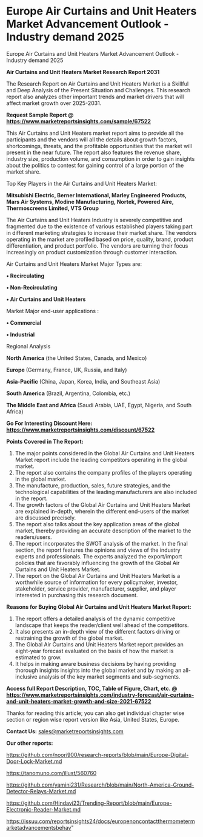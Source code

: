 # Europe Air Curtains and Unit Heaters Market Advancement Outlook - Industry demand 2025
Europe Air Curtains and Unit Heaters Market Advancement Outlook - Industry demand 2025

<strong>Air Curtains and Unit Heaters Market Research Report 2031</strong>

The Research Report on Air Curtains and Unit Heaters Market is a Skillful and Deep Analysis of the Present Situation and Challenges. This research report also analyzes other important trends and market drivers that will affect market growth over 2025-2031.

<strong>Request Sample Report @ <a href=https://www.marketreportsinsights.com/sample/67522>https://www.marketreportsinsights.com/sample/67522</a></strong>

This Air Curtains and Unit Heaters market report aims to provide all the participants and the vendors will all the details about growth factors, shortcomings, threats, and the profitable opportunities that the market will present in the near future. The report also features the revenue share, industry size, production volume, and consumption in order to gain insights about the politics to contest for gaining control of a large portion of the market share.

Top Key Players in the Air Curtains and Unit Heaters Market:

<strong>Mitsubishi Electric, Berner International, Marley Engineered Products, Mars Air Systems, Modine Manufacturing, Nortek, Powered Aire, Thermoscreens Limited, VTS Group</strong>

The Air Curtains and Unit Heaters Industry is severely competitive and fragmented due to the existence of various established players taking part in different marketing strategies to increase their market share. The vendors operating in the market are profiled based on price, quality, brand, product differentiation, and product portfolio. The vendors are turning their focus increasingly on product customization through customer interaction.

Air Curtains and Unit Heaters Market Major Types are:

<strong>• Recirculating

• Non-Recirculating

• Air Curtains and Unit Heaters</strong>

Market Major end-user applications :

<strong>• Commercial

• Industrial</strong>

Regional Analysis

</u><strong><b>North America</b></strong> (the United States, Canada, and Mexico)

<strong><b>Europe </b></strong>(Germany, France, UK, Russia, and Italy)

<strong><b>Asia-Pacific</b></strong> (China, Japan, Korea, India, and Southeast Asia)

<strong><b>South America</b></strong> (Brazil, Argentina, Colombia, etc.)

<strong><b>The Middle East and Africa</b></strong> (Saudi Arabia, UAE, Egypt, Nigeria, and South Africa)

<strong>Go For Interesting Discount Here: <a href=https://www.marketreportsinsights.com/discount/67522>https://www.marketreportsinsights.com/discount/67522</a></strong>

<strong>Points Covered in The Report:</strong>
<ol>
  <li>The major points considered in the Global Air Curtains and Unit Heaters Market report include the leading competitors operating in the global market.</li>
  <li>The report also contains the company profiles of the players operating in the global market.</li>
  <li>The manufacture, production, sales, future strategies, and the technological capabilities of the leading manufacturers are also included in the report.</li>
  <li>The growth factors of the Global Air Curtains and Unit Heaters Market are explained in-depth, wherein the different end-users of the market are discussed precisely.</li>
  <li>The report also talks about the key application areas of the global market, thereby providing an accurate description of the market to the readers/users.</li>
  <li>The report incorporates the SWOT analysis of the market. In the final section, the report features the opinions and views of the industry experts and professionals. The experts analyzed the export/import policies that are favorably influencing the growth of the Global Air Curtains and Unit Heaters Market.</li>
  <li>The report on the Global Air Curtains and Unit Heaters Market is a worthwhile source of information for every policymaker, investor, stakeholder, service provider, manufacturer, supplier, and player interested in purchasing this research document.</li>
</ol>
<strong>Reasons for Buying Global Air Curtains and Unit Heaters Market Report:</strong>

<ol>
  <li>The report offers a detailed analysis of the dynamic competitive landscape that keeps the reader/client well ahead of the competitors.</li>
  <li>It also presents an in-depth view of the different factors driving or restraining the growth of the global market.</li>
  <li>The Global Air Curtains and Unit Heaters Market report provides an eight-year forecast evaluated on the basis of how the market is estimated to grow.</li>
  <li>It helps in making aware business decisions by having providing thorough insights insights into the global market and by making an all-inclusive analysis of the key market segments and sub-segments.</li>
</ol>
<strong>Access full Report Description, TOC, Table of Figure, Chart, etc. @ <a href=https://www.marketreportsinsights.com/industry-forecast/air-curtains-and-unit-heaters-market-growth-and-size-2021-67522>https://www.marketreportsinsights.com/industry-forecast/air-curtains-and-unit-heaters-market-growth-and-size-2021-67522</a></strong>


Thanks for reading this article; you can also get individual chapter wise section or region wise report version like Asia, United States, Europe.

<strong>Contact Us:</strong>
sales@marketreportsinsights.com

<strong>Our other reports:</strong>

<a href=https://github.com/noori900/research-reports/blob/main/Europe-Digital-Door-Lock-Market.md>https://github.com/noori900/research-reports/blob/main/Europe-Digital-Door-Lock-Market.md</a>

<a href=https://tanomuno.com/illust/560760>https://tanomuno.com/illust/560760</a>

<a href=https://github.com/yamini231/Research/blob/main/North-America-Ground-Detector-Relays-Market.md>https://github.com/yamini231/Research/blob/main/North-America-Ground-Detector-Relays-Market.md</a>

<a href=https://github.com/Hindavi23/Trending-Report/blob/main/Europe-Electronic-Reader-Market.md>https://github.com/Hindavi23/Trending-Report/blob/main/Europe-Electronic-Reader-Market.md</a>

<a href=https://issuu.com/reportsinsights24/docs/europenoncontactthermometermarketadvancementsbehav>https://issuu.com/reportsinsights24/docs/europenoncontactthermometermarketadvancementsbehav</a>"
